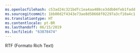 ```yaml
---
ms.openlocfilehash: c53ad24c321bdfc1ea4aa408ce3ddb04feb1fadd
ms.sourcegitcommit: 1bb00d2f4343e73ae8d58668f02297a3cf10a4c1
ms.translationtype: HT
ms.contentlocale: pt-BR
ms.lasthandoff: 06/15/2019
ms.locfileid: "63878474"
---
```

RTF (Formato Rich Text)